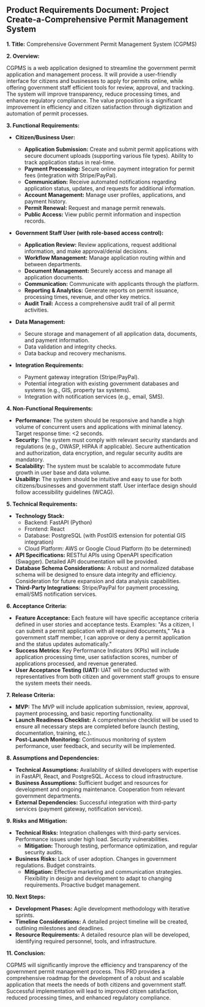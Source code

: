 ## Product Requirements Document: Project Create-a-Comprehensive Permit Management System

**1. Title:**  Comprehensive Government Permit Management System (CGPMS)

**2. Overview:**

CGPMS is a web application designed to streamline the government permit application and management process.  It will provide a user-friendly interface for citizens and businesses to apply for permits online, while offering government staff efficient tools for review, approval, and tracking.  The system will improve transparency, reduce processing times, and enhance regulatory compliance.  The value proposition is a significant improvement in efficiency and citizen satisfaction through digitization and automation of permit processes.

**3. Functional Requirements:**

* **Citizen/Business User:**
    * **Application Submission:**  Create and submit permit applications with secure document uploads (supporting various file types).  Ability to track application status in real-time.
    * **Payment Processing:** Secure online payment integration for permit fees (integration with Stripe/PayPal).
    * **Communication:** Receive automated notifications regarding application status, updates, and requests for additional information.
    * **Account Management:** Manage user profiles, applications, and payment history.
    * **Permit Renewal:**  Request and manage permit renewals.
    * **Public Access:** View public permit information and inspection records.

* **Government Staff User (with role-based access control):**
    * **Application Review:** Review applications, request additional information, and make approval/denial decisions.
    * **Workflow Management:** Manage application routing within and between departments.
    * **Document Management:** Securely access and manage all application documents.
    * **Communication:** Communicate with applicants through the platform.
    * **Reporting & Analytics:** Generate reports on permit issuance, processing times, revenue, and other key metrics.
    * **Audit Trail:**  Access a comprehensive audit trail of all permit activities.

* **Data Management:**
    * Secure storage and management of all application data, documents, and payment information.
    * Data validation and integrity checks.
    * Data backup and recovery mechanisms.

* **Integration Requirements:**
    * Payment gateway integration (Stripe/PayPal).
    * Potential integration with existing government databases and systems (e.g., GIS, property tax systems).
    * Integration with notification services (e.g., email, SMS).


**4. Non-Functional Requirements:**

* **Performance:**  The system should be responsive and handle a high volume of concurrent users and applications with minimal latency.  Target response time: <2 seconds.
* **Security:**  The system must comply with relevant security standards and regulations (e.g., OWASP, HIPAA if applicable).  Secure authentication and authorization, data encryption, and regular security audits are mandatory.
* **Scalability:**  The system must be scalable to accommodate future growth in user base and data volume.
* **Usability:**  The system should be intuitive and easy to use for both citizens/businesses and government staff.  User interface design should follow accessibility guidelines (WCAG).


**5. Technical Requirements:**

* **Technology Stack:**
    * Backend: FastAPI (Python)
    * Frontend: React
    * Database: PostgreSQL (with PostGIS extension for potential GIS integration)
    * Cloud Platform: AWS or Google Cloud Platform (to be determined)
* **API Specifications:**  RESTful APIs using OpenAPI specification (Swagger). Detailed API documentation will be provided.
* **Database Schema Considerations:**  A robust and normalized database schema will be designed to ensure data integrity and efficiency.  Consideration for future expansion and data analysis capabilities.
* **Third-Party Integrations:**  Stripe/PayPal for payment processing, email/SMS notification services.


**6. Acceptance Criteria:**

* **Feature Acceptance:** Each feature will have specific acceptance criteria defined in user stories and acceptance tests.  Examples:  "As a citizen, I can submit a permit application with all required documents," "As a government staff member, I can approve or deny a permit application and the status updates automatically."
* **Success Metrics:**  Key Performance Indicators (KPIs) will include application processing time, user satisfaction scores, number of applications processed, and revenue generated.
* **User Acceptance Testing (UAT):**  UAT will be conducted with representatives from both citizen and government staff groups to ensure the system meets their needs.


**7. Release Criteria:**

* **MVP:**  The MVP will include application submission, review, approval, payment processing, and basic reporting functionality.
* **Launch Readiness Checklist:**  A comprehensive checklist will be used to ensure all necessary steps are completed before launch (testing, documentation, training, etc.).
* **Post-Launch Monitoring:**  Continuous monitoring of system performance, user feedback, and security will be implemented.


**8. Assumptions and Dependencies:**

* **Technical Assumptions:**  Availability of skilled developers with expertise in FastAPI, React, and PostgreSQL.  Access to cloud infrastructure.
* **Business Assumptions:**  Sufficient budget and resources for development and ongoing maintenance.  Cooperation from relevant government departments.
* **External Dependencies:**  Successful integration with third-party services (payment gateway, notification services).


**9. Risks and Mitigation:**

* **Technical Risks:**  Integration challenges with third-party services.  Performance issues under high load.  Security vulnerabilities.
    * **Mitigation:**  Thorough testing, performance optimization, and regular security audits.
* **Business Risks:**  Lack of user adoption.  Changes in government regulations.  Budget constraints.
    * **Mitigation:**  Effective marketing and communication strategies.  Flexibility in design and development to adapt to changing requirements.  Proactive budget management.


**10. Next Steps:**

* **Development Phases:**  Agile development methodology with iterative sprints.
* **Timeline Considerations:**  A detailed project timeline will be created, outlining milestones and deadlines.
* **Resource Requirements:**  A detailed resource plan will be developed, identifying required personnel, tools, and infrastructure.


**11. Conclusion:**

CGPMS will significantly improve the efficiency and transparency of the government permit management process.  This PRD provides a comprehensive roadmap for the development of a robust and scalable application that meets the needs of both citizens and government staff.  Successful implementation will lead to improved citizen satisfaction, reduced processing times, and enhanced regulatory compliance.
